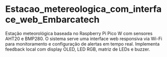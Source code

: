 # Estacao_metereologica_com_interface_web_Embarcatech
Estação meteorológica baseada no Raspberry Pi Pico W com sensores AHT20 e BMP280. O sistema serve uma interface web responsiva via Wi-Fi para monitoramento e configuração de alertas em tempo real. Implementa feedback local com display OLED, LED RGB, matriz de LEDs e buzzer.
